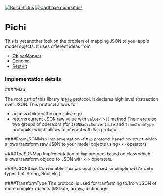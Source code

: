 [![Build Status](https://travis-ci.org/baydet/Pichi.svg?branch=master)](https://travis-ci.org/baydet/Pichi)
[![Carthage compatible](https://img.shields.io/badge/Carthage-compatible-4BC51D.svg?style=flat)](https://github.com/Carthage/Carthage)

# Pichi

This is yet another look on the problem of mapping JSON to your app's model objects. It uses different ideas from 
 - [ObjectMapper](https://github.com/Hearst-DD/ObjectMapper)
 - [Genome](https://github.com/LoganWright/Genome)
 - [RestKit](https://github.com/RestKit/RestKit)

### Implementation details

####Map

The root part of this library is [`Map`](https://github.com/baydet/Pichi/blob/master/Pichi/Map.swift) protocol. It declares high level abstraction over JSON. This protocol allows to:
 - access children through `subscript` 
 - returns current JSON raw value with `value<T>()` method
There are also two groups of operators (for `JSONBasicConvertable` and `TransformType` protocols) which allows to interact with `Map` protocol.

####FromJSONMap
Implementation of `Map` protocol based on struct which allows transform raw JSON to your model objects using `<->` operators
 
####ToJSONMap
Implementation of `Map` protocol based on class which allows transform objects to JSON with `<->` operators.

####JSONBasicConvertable
This protocol is used for simple swift's data types (Int, String, Bool etc.)

####TransformType
This protocol is used for tranforming to/from JSON of more complex objects (NSDate, arrays, dictionarys)
